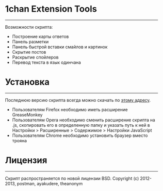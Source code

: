 1chan Extension Tools
=====================
***
Возможности скрипта:
* Построение карты ответов
* Панель разметки
* Панель быстрой вставки смайлов и картинок
* Скрытие постов
* Раскрытие спойлеров
* Перевод текста в язык одинчана

Установка
=========
***
Последнюю версию скрипта всегда можно скачать по [этому адресу](https://raw.github.com/ayakudere/1chan-Extension-Tools/master/1chanuserscript.user.js).
- Пользователям Firefox необходимо иметь расширение GreaseMonkey
- Пользователям Opera необходимо сменить расширение скрипта на .js, скопировать его в определенную папку и указать путь к ней в Настройки > Расширенные > Содержимое > Настройки JavaScript
- Пользователям Chrome необходимо установить браузер вместо трояна

Лицензия
========
***
Скрипт распространяется по новой лицензии BSD.
Copyright (c) 2012-2013, postman, ayakudere, theanonym
